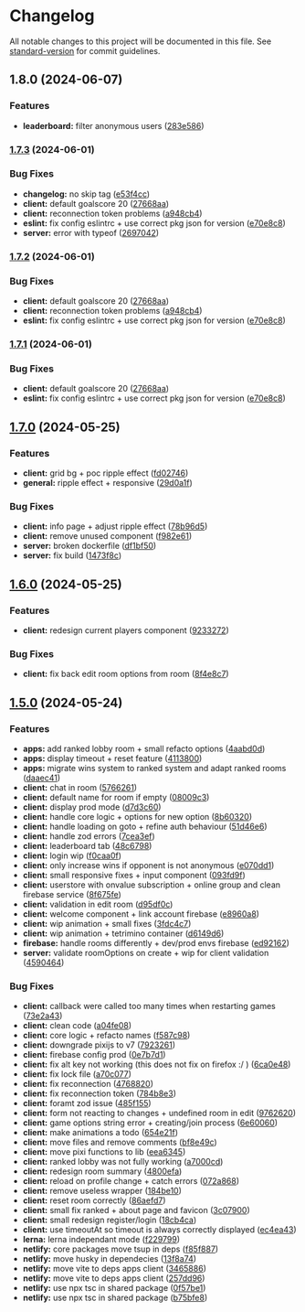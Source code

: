 # Changelog

All notable changes to this project will be documented in this file. See [standard-version](https://github.com/conventional-changelog/standard-version) for commit guidelines.

## 1.8.0 (2024-06-07)

### Features

- **leaderboard:** filter anonymous users ([283e586](https://github.com/jmischler72/tetrarena/commit/283e5861e316bd16111d9628d401fa596bad83fe))

### [1.7.3](https://github.com/jmischler72/tetrarena/compare/v1.7.0...v1.7.3) (2024-06-01)

### Bug Fixes

- **changelog:** no skip tag ([e53f4cc](https://github.com/jmischler72/tetrarena/commit/e53f4ccd0d35726d5f7417d965c81642fbd05969))
- **client:** default goalscore 20 ([27668aa](https://github.com/jmischler72/tetrarena/commit/27668aa172832be0d8b8c3521b34da1446ceec9a))
- **client:** reconnection token problems ([a948cb4](https://github.com/jmischler72/tetrarena/commit/a948cb445d772140103367d64b1d009a4fef817b))
- **eslint:** fix config eslintrc + use correct pkg json for version ([e70e8c8](https://github.com/jmischler72/tetrarena/commit/e70e8c841b858a42b10dc3f470a173514a12f667))
- **server:** error with typeof ([2697042](https://github.com/jmischler72/tetrarena/commit/26970428e3c4bfb9b782cc6641f5f01501d077a7))

### [1.7.2](https://github.com/jmischler72/tetrarena/compare/v1.7.0...v1.7.2) (2024-06-01)

### Bug Fixes

- **client:** default goalscore 20 ([27668aa](https://github.com/jmischler72/tetrarena/commit/27668aa172832be0d8b8c3521b34da1446ceec9a))
- **client:** reconnection token problems ([a948cb4](https://github.com/jmischler72/tetrarena/commit/a948cb445d772140103367d64b1d009a4fef817b))
- **eslint:** fix config eslintrc + use correct pkg json for version ([e70e8c8](https://github.com/jmischler72/tetrarena/commit/e70e8c841b858a42b10dc3f470a173514a12f667))

### [1.7.1](https://github.com/jmischler72/tetrarena/compare/v1.7.0...v1.7.1) (2024-06-01)

### Bug Fixes

- **client:** default goalscore 20 ([27668aa](https://github.com/jmischler72/tetrarena/commit/27668aa172832be0d8b8c3521b34da1446ceec9a))
- **eslint:** fix config eslintrc + use correct pkg json for version ([e70e8c8](https://github.com/jmischler72/tetrarena/commit/e70e8c841b858a42b10dc3f470a173514a12f667))

## [1.7.0](https://github.com/jmischler72/tetrarena/compare/v1.6.0...v1.7.0) (2024-05-25)

### Features

- **client:** grid bg + poc ripple effect ([fd02746](https://github.com/jmischler72/tetrarena/commit/fd02746e78965acdef6c4f1a4bf6ea4541b7b5c7))
- **general:** ripple effect + responsive ([29d0a1f](https://github.com/jmischler72/tetrarena/commit/29d0a1f4e18c5ce0ac653582d0decf4a0e342cdb))

### Bug Fixes

- **client:** info page + adjust ripple effect ([78b96d5](https://github.com/jmischler72/tetrarena/commit/78b96d5135d48d4edf408bbfa580b1a1f9a6702a))
- **client:** remove unused component ([f982e61](https://github.com/jmischler72/tetrarena/commit/f982e61c254016915129f0574658a2605913b051))
- **server:** broken dockerfile ([df1bf50](https://github.com/jmischler72/tetrarena/commit/df1bf505ed7e7fc2faf8c5e6a1920b8053c63c28))
- **server:** fix build ([1473f8c](https://github.com/jmischler72/tetrarena/commit/1473f8cb7cf247a91976d5022be95001f24f6f87))

## [1.6.0](https://github.com/jmischler72/tetrarena/compare/v1.5.0...v1.6.0) (2024-05-25)

### Features

- **client:** redesign current players component ([9233272](https://github.com/jmischler72/tetrarena/commit/92332727672e1fbff847da5245606d656cb4047f))

### Bug Fixes

- **client:** fix back edit room options from room ([8f4e8c7](https://github.com/jmischler72/tetrarena/commit/8f4e8c7ea1bdb96800352d220c42e89817767050))

## [1.5.0](https://github.com/jmischler72/tetrarena/compare/v1.2.3...v1.5.0) (2024-05-24)

### Features

- **apps:** add ranked lobby room + small refacto options ([4aabd0d](https://github.com/jmischler72/tetrarena/commit/4aabd0d3d3061487e7337f53e36757f08718d85d))
- **apps:** display timeout + reset feature ([4113800](https://github.com/jmischler72/tetrarena/commit/4113800dead110d90fc50330d29eb5b2059ff344))
- **apps:** migrate wins system to ranked system and adapt ranked rooms ([daaec41](https://github.com/jmischler72/tetrarena/commit/daaec41c3ea3206aa0da5523a1197766712ebdec))
- **client:** chat in room ([5766261](https://github.com/jmischler72/tetrarena/commit/57662611537f679e4c4210a41ffbe4dd1ddc0abf))
- **client:** default name for room if empty ([08009c3](https://github.com/jmischler72/tetrarena/commit/08009c32cf33dcf4e41a9da6e53d00fa4ddb05de))
- **client:** display prod mode ([d7d3c60](https://github.com/jmischler72/tetrarena/commit/d7d3c6041ae951d9350b10bad15bdafef8b2b200))
- **client:** handle core logic + options for new option ([8b60320](https://github.com/jmischler72/tetrarena/commit/8b6032002cb73d03adcb825816b1343514474866))
- **client:** handle loading on goto + refine auth behaviour ([51d46e6](https://github.com/jmischler72/tetrarena/commit/51d46e6a378f52674a80699c42603ca537761639))
- **client:** handle zod errors ([7cea3ef](https://github.com/jmischler72/tetrarena/commit/7cea3efd33599a4a78c7eb43102b133627f4bb61))
- **client:** leaderboard tab ([48c6798](https://github.com/jmischler72/tetrarena/commit/48c6798e6cbfcf764c183fa521a9052f619a6c63))
- **client:** login wip ([f0caa0f](https://github.com/jmischler72/tetrarena/commit/f0caa0fb25128a1ba62e93cd58bc0d495d1492a9))
- **client:** only increase wins if opponent is not anonymous ([e070dd1](https://github.com/jmischler72/tetrarena/commit/e070dd131ed1a48dea1c6323442d1db12073bb36))
- **client:** small responsive fixes + input component ([093fd9f](https://github.com/jmischler72/tetrarena/commit/093fd9fbc71a0aea3c793032e7932ab9da1c770f))
- **client:** userstore with onvalue subscription + online group and clean firebase service ([8f675fe](https://github.com/jmischler72/tetrarena/commit/8f675fef4d9fbc2582c6348e616e89e61797bf17))
- **client:** validation in edit room ([d95df0c](https://github.com/jmischler72/tetrarena/commit/d95df0c37e4726818bd72b2fd5130a38fb818bfe))
- **client:** welcome component + link account firebase ([e8960a8](https://github.com/jmischler72/tetrarena/commit/e8960a8ab597ca615a14b58532966c38b7bd5ea9))
- **client:** wip animation + small fixes ([3fdc4c7](https://github.com/jmischler72/tetrarena/commit/3fdc4c74ac6893fd8db472bc312388baaca87d81))
- **client:** wip animation + tetrimino container ([d6149d6](https://github.com/jmischler72/tetrarena/commit/d6149d61d26e19e23af970b5820222fb2883773b))
- **firebase:** handle rooms differently + dev/prod envs firebase ([ed92162](https://github.com/jmischler72/tetrarena/commit/ed921621a201238efdb364e0df6c7b798fde573c))
- **server:** validate roomOptions on create + wip for client validation ([4590464](https://github.com/jmischler72/tetrarena/commit/459046404bc19f77688b91b214a11414ddbcc4e3))

### Bug Fixes

- **client:** callback were called too many times when restarting games ([73e2a43](https://github.com/jmischler72/tetrarena/commit/73e2a43c4a8726f0dc17f46253fa4e77de064d66))
- **client:** clean code ([a04fe08](https://github.com/jmischler72/tetrarena/commit/a04fe082e4584d8f006520918c26f8301c6168eb))
- **client:** core logic + refacto names ([f587c98](https://github.com/jmischler72/tetrarena/commit/f587c9808c1405800365a743c6a1018ee671eef5))
- **client:** downgrade pixijs to v7 ([7923261](https://github.com/jmischler72/tetrarena/commit/7923261ce494c91974aeb48aa286c435bf5a1999))
- **client:** firebase config prod ([0e7b7d1](https://github.com/jmischler72/tetrarena/commit/0e7b7d14d7c70542683f2c5122dc6497945745ef))
- **client:** fix alt key not working (this does not fix on firefox :/ ) ([6ca0e48](https://github.com/jmischler72/tetrarena/commit/6ca0e4858a742cdc6659a11482e92d32b236840c))
- **client:** fix lock file ([a70c077](https://github.com/jmischler72/tetrarena/commit/a70c0775ec0e45a5291e491a98235d873821f0e9))
- **client:** fix reconnection ([4768820](https://github.com/jmischler72/tetrarena/commit/47688206629d2278bba739a62990f4245912851e))
- **client:** fix reconnection token ([784b8e3](https://github.com/jmischler72/tetrarena/commit/784b8e39b87052b0f330ab0a32543916258c248d))
- **client:** foramt zod issue ([485f155](https://github.com/jmischler72/tetrarena/commit/485f155ffdad64a98caaf778e4c06f4e5c3a58d7))
- **client:** form not reacting to changes + undefined room in edit ([9762620](https://github.com/jmischler72/tetrarena/commit/9762620bc660e0daa4b1cb1559bfcf5a9bf165e7))
- **client:** game options string error + creating/join process ([6e60060](https://github.com/jmischler72/tetrarena/commit/6e60060b8f37305f5e2eea8f96fc50caa7ac8060))
- **client:** make animations a todo ([654e21f](https://github.com/jmischler72/tetrarena/commit/654e21f68ea3fee156a31955a8f968c892464e1a))
- **client:** move files and remove comments ([bf8e49c](https://github.com/jmischler72/tetrarena/commit/bf8e49c72d38c2e224744f2c4adf419748453911))
- **client:** move pixi functions to lib ([eea6345](https://github.com/jmischler72/tetrarena/commit/eea6345b12e205f7c2c145f7d18dfe276b061988))
- **client:** ranked lobby was not fully working ([a7000cd](https://github.com/jmischler72/tetrarena/commit/a7000cd8453573642bf127c6968ae9cac61bb7d1))
- **client:** redesign room summary ([4800efa](https://github.com/jmischler72/tetrarena/commit/4800efa34b2295197bd8dc235d28ce134c202df0))
- **client:** reload on profile change + catch errors ([072a868](https://github.com/jmischler72/tetrarena/commit/072a868f9466d11282e0906a8241b95da9faac29))
- **client:** remove useless wrapper ([184be10](https://github.com/jmischler72/tetrarena/commit/184be10c3e087346ae3a23f65cec933f5a842756))
- **client:** reset room correctly ([86aefd7](https://github.com/jmischler72/tetrarena/commit/86aefd7b8f869ed41dc6781a9a6f58c0c840c410))
- **client:** small fix ranked + about page and favicon ([3c07900](https://github.com/jmischler72/tetrarena/commit/3c079006c8e81e9b35067f318acecfd59f135fdd))
- **client:** small redesign register/login ([18cb4ca](https://github.com/jmischler72/tetrarena/commit/18cb4ca869afcfbc6039784ca2abd6a0639cd334))
- **client:** use timeoutAt so timeout is always correctly displayed ([ec4ea43](https://github.com/jmischler72/tetrarena/commit/ec4ea43ac0553619aed20976c8af569c119a9404))
- **lerna:** lerna independant mode ([f229799](https://github.com/jmischler72/tetrarena/commit/f229799b5a19ec6ac60dcc898cbfa594cd59ae50))
- **netlify:** core packages move tsup in deps ([f85f887](https://github.com/jmischler72/tetrarena/commit/f85f887dddd81cced71bf961b94bd6b4bf0d0191))
- **netlify:** move husky in dependecies ([13f8a74](https://github.com/jmischler72/tetrarena/commit/13f8a7432b9a8ac650ace4821f9fe42f4d5cac16))
- **netlify:** move vite to deps apps client ([3465886](https://github.com/jmischler72/tetrarena/commit/346588680fdd561054b81871f916eca28cd3f246))
- **netlify:** move vite to deps apps client ([257dd96](https://github.com/jmischler72/tetrarena/commit/257dd9683d1c268aeece070f12172fc46ae221e2))
- **netlify:** use npx tsc in shared package ([0f57be1](https://github.com/jmischler72/tetrarena/commit/0f57be1d448693c9ac336efc04fc66af14460492))
- **netlify:** use npx tsc in shared package ([b75bfe8](https://github.com/jmischler72/tetrarena/commit/b75bfe89b67067fe93f28885d5d4bd026a69ccfe))
